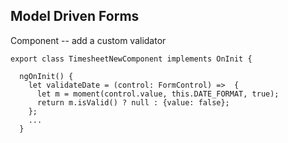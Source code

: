## Model Driven Forms

Component -- add a custom validator

```
export class TimesheetNewComponent implements OnInit {

  ngOnInit() {
    let validateDate = (control: FormControl) =>  {
      let m = moment(control.value, this.DATE_FORMAT, true);
      return m.isValid() ? null : {value: false};
    };
    ...
  }
```
